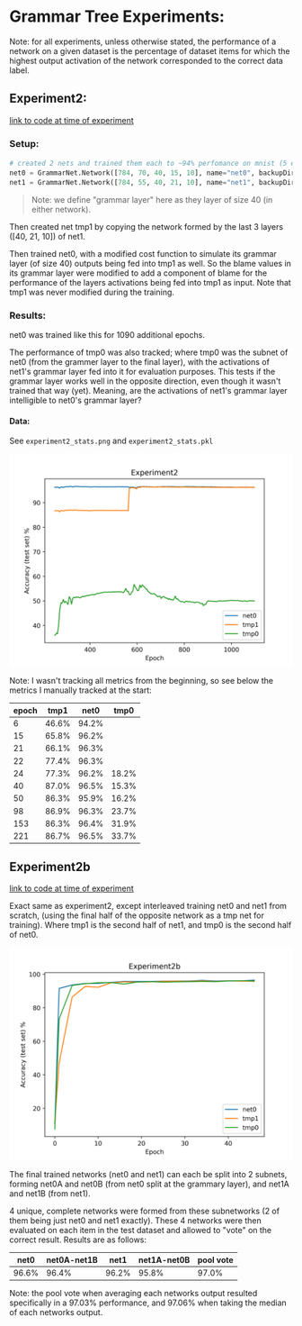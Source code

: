 # Grammar Tree Experiments:

Note: for all experiments, unless otherwise stated, the performance of a network on a given dataset is the percentage of dataset items for which the highest output activation of the network corresponded to the correct data label.

## Experiment2:
[link to code at time of experiment](https://github.com/dangbert/DeepLearningPython35/tree/c97c746c65880c004aa01b6c0ef235d1b5326cf9)

### Setup:
````python
# created 2 nets and trained them each to ~94% perfomance on mnist (5 epochs)
net0 = GrammarNet.Network([784, 70, 40, 15, 10], name="net0", backupDir="backups/grammarTree")
net1 = GrammarNet.Network([784, 55, 40, 21, 10], name="net1", backupDir="backups/grammarTree")
````

> Note: we define "grammar layer" here as they layer of size 40 (in either network).

Then created net tmp1 by copying the network formed by the last 3 layers ([40, 21, 10]) of net1.

Then trained net0, with a modified cost function to simulate its grammar layer (of size 40) outputs being fed into tmp1 as well.
So the blame values in its grammar layer were modified to add a component of blame for the performance of the layers activations being fed into tmp1 as input.  Note that tmp1 was never modified during the training.

### Results:

net0 was trained like this for 1090 additional epochs. 

The performance of tmp0 was also tracked; where tmp0 was the subnet of net0 (from the grammer layer to the final layer), with the activations of net1's grammar layer fed into it for evaluation purposes.
This tests if the grammar layer works well in the opposite direction, even though it wasn't trained that way (yet).  Meaning, are the activations of net1's grammar layer intelligible to net0's grammar layer?

#### Data:
See `experiment2_stats.png` and `experiment2_stats.pkl`

<img src="./archive/experiment2/experiment2_stats.png?raw=true" alt="main view" width="550">



Note: I wasn't tracking all metrics from the beginning, so see below the metrics I manually tracked at the start:

| epoch  |  tmp1   |  net0 |  tmp0 |
|--------|---------|-------|-------|
| 6      |  46.6%  | 94.2% |       |
| 15     | 65.8%   | 96.2% |       | 
| 21     | 66.1%   | 96.3% |       |
| 22     | 77.4%   | 96.3% |       |
| 24     | 77.3%   | 96.2% | 18.2% |
| 40     | 87.0%   | 96.5% | 15.3% |
| 50     | 86.3%   | 95.9% | 16.2% |
| 98     | 86.9%   | 96.3% | 23.7% |
| 153    | 86.3%   | 96.4% | 31.9% |
| 221    | 86.7%   | 96.5% | 33.7% |


## Experiment2b
[link to code at time of experiment](https://github.com/dangbert/DeepLearningPython35/tree/62b3fa7b3e75528013df2487dc9b05c3737b837f)

Exact same as experiment2, except interleaved training net0 and net1 from scratch, (using the final half of the opposite network as a tmp net for training).  Where tmp1 is the second half of net1, and tmp0 is the second half of net0.

<img src="./archive/experiment2b/stats.png?raw=true" alt="main view" width="550">

The final trained networks (net0 and net1) can each be split into 2 subnets, forming net0A and net0B (from net0 split at the grammary layer), and net1A and net1B (from net1).

4 unique, complete networks were formed from these subnetworks (2 of them being just net0 and net1 exactly).
These 4 networks were then evaluated on each item in the test dataset and allowed to "vote" on the correct result.  Results are as follows:


| net0        | net0A-net1B | net1        | net1A-net0B | pool vote   |
|-------------|-------------|-------------|-------------|-------------|
| 96.6%       |  96.4%      | 96.2%       | 95.8%       | 97.0%       |

Note: the pool vote when averaging each networks output resulted specifically in a 97.03% performance, and 97.06% when taking the median of each networks output.